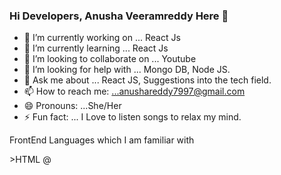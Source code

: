 ### Hi Developers, Anusha Veeramreddy Here 👋


- 🔭 I’m currently working on ... React Js
- 🌱 I’m currently learning ... React Js
- 👯 I’m looking to collaborate on ... Youtube
- 🤔 I’m looking for help with ... Mongo DB, Node JS.
- 💬 Ask me about ... React JS, Suggestions into the tech field.
- 📫 How to reach me: ...anushareddy7997@gmail.com
- 😄 Pronouns: ...She/Her
- ⚡ Fun fact: ... I Love to listen songs to relax my mind.
<div style="card">
 FrontEnd Languages which I am familiar with
  <p>>HTML &#x40;</>
 </div>

